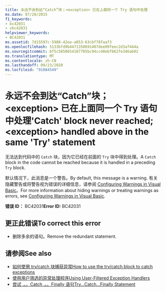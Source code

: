 ```yaml
---
title: 永远不会到达“Catch”块；<exception> 已在上面同一个 Try 语句中处理
ms.date: 07/20/2015
f1_keywords:
- bc42031
- vbc42031
helpviewer_keywords:
- BC42031
ms.assetid: 7d15597c-5988-42ea-a853-63cbf78faaf3
ms.openlocfilehash: 5133bfd9b4471350691407dee09feec2d3af444a
ms.sourcegitcommit: bf5c5850654187705bc94cc40ebfb62fe346ab02
ms.translationtype: MT
ms.contentlocale: zh-CN
ms.lasthandoff: 09/23/2020
ms.locfileid: "91084549"
---
```

# <a name="catch-block-never-reached-exception-handled-above-in-the-same-try-statement"></a><span data-ttu-id="a4055-102">永远不会到达“Catch”块；\<exception> 已在上面同一个 Try 语句中处理</span><span class="sxs-lookup"><span data-stu-id="a4055-102">'Catch' block never reached; \<exception> handled above in the same 'Try' statement</span></span>

<span data-ttu-id="a4055-103">无法达到代码中的 `Catch` 块，因为它已经在前面的 `Try` 块中得到处理。</span><span class="sxs-lookup"><span data-stu-id="a4055-103">A `Catch` block in the code cannot be reached because it is handled in a preceding `Try` block.</span></span>  
  
<span data-ttu-id="a4055-104">默认情况下，此消息是一个警告。</span><span class="sxs-lookup"><span data-stu-id="a4055-104">By default, this message is a warning.</span></span> <span data-ttu-id="a4055-105">有关隐藏警告或将警告视为错误的详细信息，请参阅 [Configuring Warnings in Visual Basic](/visualstudio/ide/configuring-warnings-in-visual-basic)。</span><span class="sxs-lookup"><span data-stu-id="a4055-105">For more information about hiding warnings or treating warnings as errors, see [Configuring Warnings in Visual Basic](/visualstudio/ide/configuring-warnings-in-visual-basic).</span></span>
  
 <span data-ttu-id="a4055-106">**错误 ID：** BC42031</span><span class="sxs-lookup"><span data-stu-id="a4055-106">**Error ID:** BC42031</span></span>  
  
## <a name="to-correct-this-error"></a><span data-ttu-id="a4055-107">更正此错误</span><span class="sxs-lookup"><span data-stu-id="a4055-107">To correct this error</span></span>  
  
- <span data-ttu-id="a4055-108">删除多余的语句。</span><span class="sxs-lookup"><span data-stu-id="a4055-108">Remove the redundant statement.</span></span>  
  
## <a name="see-also"></a><span data-ttu-id="a4055-109">请参阅</span><span class="sxs-lookup"><span data-stu-id="a4055-109">See also</span></span>

- [<span data-ttu-id="a4055-110">如何使用 try/catch 块捕获异常</span><span class="sxs-lookup"><span data-stu-id="a4055-110">How to use the try/catch block to catch exceptions</span></span>](../../standard/exceptions/how-to-use-the-try-catch-block-to-catch-exceptions.md)
- [<span data-ttu-id="a4055-111">使用用户筛选的异常处理程序</span><span class="sxs-lookup"><span data-stu-id="a4055-111">Using User-Filtered Exception Handlers</span></span>](../../standard/exceptions/using-user-filtered-exception-handlers.md)
- [<span data-ttu-id="a4055-112">尝试 .。。Catch .。。Finally 语句</span><span class="sxs-lookup"><span data-stu-id="a4055-112">Try...Catch...Finally Statement</span></span>](../language-reference/statements/try-catch-finally-statement.md)
